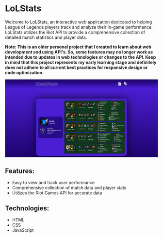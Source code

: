 # LoLStats

Welcome to LoLStats, an interactive web application dedicated to helping League of Legends players track and analyze their in-game performance. LoLStats utilizes the Riot API to provide a comprehensive collection of detailed match statistics and player data.

**Note: This is an older personal project that I created to learn about web development and using API's. So, some features may no longer work as intended due to updates in web technologies or changes to the API. Keep in mind that this project represents my early learning stage and definitely does not adhere to all current best practices for responsive design or code optimization.**

![Example Profile](/assets/lolstats.png)

## Features:

- Easy to view and track user performance
- Comprehensive collection of match data and player stats
- Utilizes the Riot Games API for accurate data

## Technologies:

- HTML
- CSS
- JavaScript
